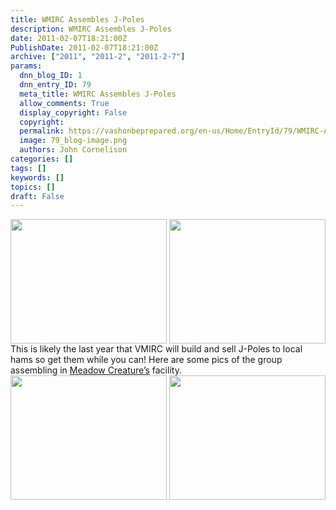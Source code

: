 ```yaml
---
title: WMIRC Assembles J-Poles
description: WMIRC Assembles J-Poles
date: 2011-02-07T18:21:00Z
PublishDate: 2011-02-07T18:21:00Z
archive: ["2011", "2011-2", "2011-2-7"]
params:
  dnn_blog_ID: 1
  dnn_entry_ID: 79
  meta_title: WMIRC Assembles J-Poles
  allow_comments: True
  display_copyright: False
  copyright:
  permalink: https://vashonbeprepared.org/en-us/Home/EntryId/79/WMIRC-Assembles-J-Poles
  image: 79_blog-image.png
  authors: John Cornelison
categories: []
tags: []
keywords: []
topics: []
draft: False
---
```


  <div style="padding-bottom: 0px; margin: 0px; padding-left: 0px; padding-right: 0px; display: inline; float: left; padding-top: 0px" id="scid:8747F07C-CDE8-481f-B0DF-C6CFD074BF67:d6c844b0-5f63-4727-b27b-63fc953f1d42" class="wlWriterEditableSmartContent"><a href="./images/79/WMIRC-Builds-J-Poles-for-Final-Year_9C57-ff_1243807-8x6.jpg" title="" rel="thumbnail"><img border="0" src="./images/79/WMIRC-Builds-J-Poles-for-Final-Year_9C57-ff_1243807_7.png" width="250" height="199" /></a></div>  <div style="padding-bottom: 0px; margin: 0px; padding-left: 0px; padding-right: 0px; display: inline; float: right; padding-top: 0px" id="scid:8747F07C-CDE8-481f-B0DF-C6CFD074BF67:e725405f-272f-480a-9b5a-ef67a39222da" class="wlWriterEditableSmartContent"><a href="./images/79/WMIRC-Builds-J-Poles-for-Final-Year_9C57-ff_1243810-8x6.jpg" title="" rel="thumbnail"><img border="0" src="./images/79/WMIRC-Builds-J-Poles-for-Final-Year_9C57-ff_1243810_2.png" width="250" height="199" /></a></div> This is likely the last year that VMIRC will build and sell J-Poles to local hams so get them while you can! Here are some pics of the group assembling in <a href="http://www.meadowcreature.com/" target="_blank">Meadow Creature’s</a> facility.   <div style="padding-bottom: 0px; margin: 0px; padding-left: 0px; padding-right: 0px; display: inline; float: left; padding-top: 0px" id="scid:8747F07C-CDE8-481f-B0DF-C6CFD074BF67:09becd6a-d206-4cc2-a496-f75b62a03011" class="wlWriterEditableSmartContent"><a href="./images/79/WMIRC-Builds-J-Poles-for-Final-Year_9C57-ff_1243817-8x6.jpg" title="" rel="thumbnail"><img border="0" src="./images/79/WMIRC-Builds-J-Poles-for-Final-Year_9C57-ff_1243817_2.png" width="250" height="199" /></a></div>  <div style="padding-bottom: 0px; margin: 0px; padding-left: 0px; padding-right: 0px; display: inline; float: right; padding-top: 0px" id="scid:8747F07C-CDE8-481f-B0DF-C6CFD074BF67:a7ce4e85-eb41-4521-837c-56d6cd042412" class="wlWriterEditableSmartContent"><a href="./images/79/WMIRC-Builds-J-Poles-for-Final-Year_9C57-ff_1243816-8x6.jpg" title="" rel="thumbnail"><img border="0" src="./images/79/WMIRC-Builds-J-Poles-for-Final-Year_9C57-ff_1243816_2.png" width="250" height="199" /></a></div>
